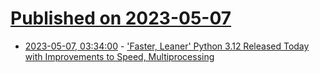 # [Published on 2023-05-07](index.md)

* [2023-05-07, 03:34:00](https://developers.slashdot.org/story/23/05/06/2356202/faster-leaner-python-312-released-today-with-improvements-to-speed-multiprocessing?utm_source=rss1.0mainlinkanon&utm_medium=feed) - ['Faster, Leaner' Python 3.12 Released Today with Improvements to Speed, Multiprocessing](https://developers.slashdot.org/story/23/05/06/2356202/faster-leaner-python-312-released-today-with-improvements-to-speed-multiprocessing?utm_source=rss1.0mainlinkanon&utm_medium=feed)
